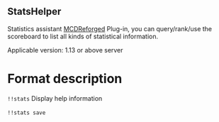 StatsHelper
-------

Statistics assistant   [MCDReforged](https://github.com/Fallen-Breath/MCDReforged) Plug-in, you can query/rank/use the scoreboard to list all kinds of statistical information.

Applicable version: 1.13 or above server 

# Format description 

`!!stats` Display help information 

`!!stats save` <code name> <statistics category> <statistics content> <title> save a quick scoreboard 

`!!stats del` <codename> remove a quick scoreboard 

`!!stats list` List saved quick scoreboards 
 
`!!stats query` <player> <statistics category> <statistics content> [<-uuid>] [<-tell>]

`!!stats query` <player> <name> [<-uuid>] [<-tell>]

`!!stats rank` <Statistics category> <Statistics content> (-bot) [<-tell>]

`!!stats rank` <Substitute name> (-bot) [<-tell>]

`!!stats scoreboard` <Statistics category> <Statistics content> (title) (-bot)

`!!stats scoreboard` <name> shows a quick scoreboard 

`!!stats scoreboard show` Show the scoreboard of the plugin 

`!!stats scoreboard hide` Hide the scoreboard of this plugin 

# Parameter Description 

<Statistics category>: killed, killed_by, dropped, picked_up, used, mined, broken, crafted, custom, killed, killed_by The <statistics> is [biological id]
 
picked_up, used, mined, broken, crafted The <statistics> is the item/block id 

custom <Statistics> See the json file of statistical information for details, or [MC Wiki](https://minecraft.fandom.com/zh/wiki/%E7%BB%9F%E8%AE%A1%E4%BF%A1%E6%81%AF)

The above content does not need to be prefixed with minecraft

[<-uuid>]: Replace the player name with uuid; (-bot): Count bot and cam; [<-tell>]: Only visible to yourself

# example

`!!stats save fly custom aviate_one_cm aviate list`

`!!stats query Fallen_Breath used water_bucket`

`!!stats rank custom time_since_rest -bot`

`!!stats scoreboard mined stone dig stone list`
